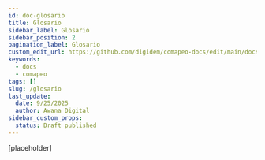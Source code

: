 ```yaml
---
id: doc-glosario
title: Glosario
sidebar_label: Glosario
sidebar_position: 2
pagination_label: Glosario
custom_edit_url: https://github.com/digidem/comapeo-docs/edit/main/docs/instalacin-y-desinstalacin-de-comapeo/glosario.md
keywords:
  - docs
  - comapeo
tags: []
slug: /glosario
last_update:
  date: 9/25/2025
  author: Awana Digital
sidebar_custom_props:
  status: Draft published
---
```


[placeholder]

